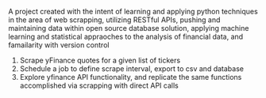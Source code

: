 A project created with the intent of learning and applying python techniques in the area of web scrapping, utilizing RESTful APIs, pushing and maintaining data within open source database solution, applying machine learning and statistical appraoches to the analysis of financial data, and famailarity with version control

1. Scrape yFinance quotes for a given list of tickers
2. Schedule a job to define scrape interval, export to csv and database
3. Explore yfinance API functionality, and replicate the same functions accomplished via scrapping with direct API calls